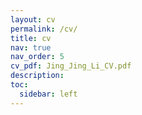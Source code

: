 ```yaml
---
layout: cv
permalink: /cv/
title: cv
nav: true
nav_order: 5
cv_pdf: Jing_Jing_Li_CV.pdf
description: 
toc:
  sidebar: left
---
```


